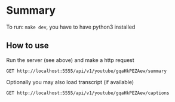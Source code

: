 # Summary

To run: `make dev`, you have to have python3 installed

## How to use

Run the server (see above) and make a http request

```
GET http://localhost:5555/api/v1/youtube/gqaHkPEZAew/summary
```

Optionally you may also load transcript (if available)

```
GET http://localhost:5555/api/v1/youtube/gqaHkPEZAew/captions
```
